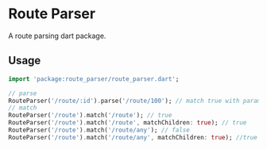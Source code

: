 # Route Parser

A route parsing dart package.

## Usage


```dart
import 'package:route_parser/route_parser.dart';

// parse
RouteParser('/route/:id').parse('/route/100'); // match true with params['id'] = 100
// match 
RouteParser('/route').match('/route'); // true
RouteParser('/route').match('/route', matchChildren: true); // true
RouteParser('/route').match('/route/any'); // false
RouteParser('/route').match('/route/any', matchChildren: true); //true
```

